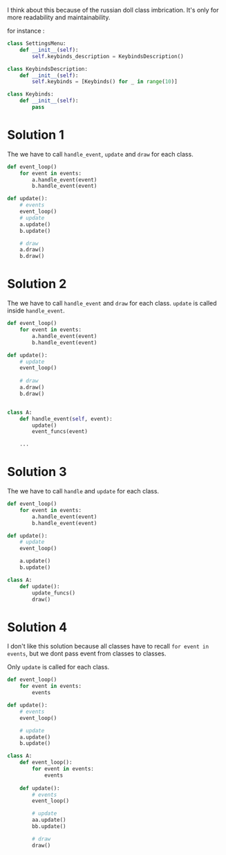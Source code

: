 
I think about this because of the russian doll class imbrication. It's only for more readability and maintainability.

for instance : 

```python
class SettingsMenu:
    def __init__(self):
        self.keybinds_description = KeybindsDescription()

class KeybindsDescription:
    def __init__(self):
        self.keybinds = [Keybinds() for _ in range(10)]

class Keybinds:
    def __init__(self):
        pass
```


# Solution 1

The we have to call `handle_event`, `update` and `draw` for each class.

```python
def event_loop()
    for event in events:
        a.handle_event(event)
        b.handle_event(event)

def update():
    # events
    event_loop()
    # update
    a.update()
    b.update()

    # draw
    a.draw()
    b.draw()
```

# Solution 2

The we have to call `handle_event` and `draw` for each class. `update` is called inside `handle_event`.

```python
def event_loop()
    for event in events:
        a.handle_event(event)
        b.handle_event(event)

def update():
    # update
    event_loop()
    
    # draw
    a.draw()
    b.draw()


class A:
    def handle_event(self, event):
        update()
        event_funcs(event)

    ...

```



# Solution 3

The we have to call `handle` and `update` for each class. 

```python
def event_loop()
    for event in events:
        a.handle_event(event)
        b.handle_event(event)

def update():
    # update
    event_loop()

    a.update()
    b.update()

class A:
    def update():
        update_funcs()
        draw()
```



# Solution 4

I don't like this solution because all classes have to recall `for event in events`, but we dont pass event from classes to classes.

Only `update` is called for each class.


```python
def event_loop()
    for event in events:
        events

def update():
    # events
    event_loop()

    # update
    a.update()
    b.update()

class A:
    def event_loop():
        for event in events:
            events
    
    def update():
        # events
        event_loop()

        # update
        aa.update()
        bb.update()

        # draw
        draw()
        

```


